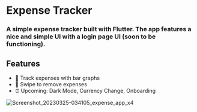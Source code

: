 # Expense Tracker

###  A simple expense tracker built with Flutter. The app features a nice and simple UI with a login page UI (soon to be functioning).

## **Features**
- 🚀 Track expenses with bar graphs
- 🚀 Swipe to remove expenses
- ⏰ Upcoming: Dark Mode, Currency Change, Onboarding


![Screenshot_20230325-034105_expense_app_x4](https://user-images.githubusercontent.com/110900686/227654091-d09078f3-b7b0-4fb1-91b1-1c1d72edcdd3.jpg)
